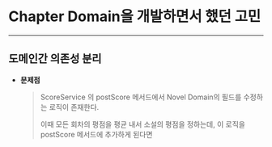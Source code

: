 # Chapter Domain을 개발하면서 했던 고민

---

## 도메인간 의존성 분리

- **문제점**
    >ScoreService 의 postScore 메서드에서 Novel Domain의 필드를 수정하는 로직이 존재한다.
  > 
    >이때 모든 회차의 평점을 평균 내서 소설의 평점을 정하는데, 이 로직을 postScore 메서드에 추가하게 된다면
  > 
  > 
